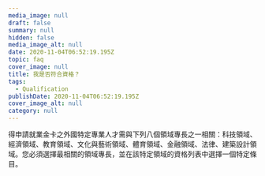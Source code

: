 ```yaml
---
media_image: null
draft: false
summary: null
hidden: false
media_image_alt: null
date: 2020-11-04T06:52:19.195Z
topic: faq
cover_image: null
title: 我是否符合資格？
tags:
  - Qualification
publishDate: 2020-11-04T06:52:19.195Z
cover_image_alt: null
category: null
---
```

得申請就業金卡之外國特定專業人才需與下列八個領域專長之一相關：科技領域、經濟領域、教育領域、文化與藝術領域、體育領域、金融領域、法律、建築設計領域。您必須選擇最相關的領域專長，並在該特定領域的資格列表中選擇一個特定條目。